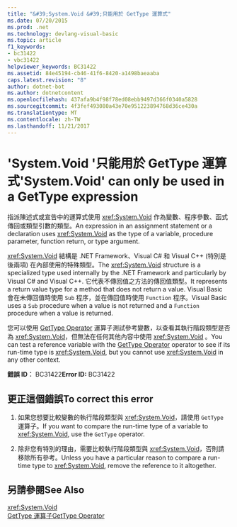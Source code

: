 ```yaml
---
title: "&#39;System.Void &#39;只能用於 GetType 運算式"
ms.date: 07/20/2015
ms.prod: .net
ms.technology: devlang-visual-basic
ms.topic: article
f1_keywords:
- bc31422
- vbc31422
helpviewer_keywords: BC31422
ms.assetid: 84e45194-cb46-41f6-8420-a1498baeaaba
caps.latest.revision: "8"
author: dotnet-bot
ms.author: dotnetcontent
ms.openlocfilehash: 437afa9b4f98f78ed08ebb9497d366f0340a5828
ms.sourcegitcommit: 4f3fef493080a43e70e951223894768d36ce430a
ms.translationtype: MT
ms.contentlocale: zh-TW
ms.lasthandoff: 11/21/2017
---
```

# <a name="39systemvoid39-can-only-be-used-in-a-gettype-expression"></a><span data-ttu-id="383a7-102">&#39;System.Void &#39;只能用於 GetType 運算式</span><span class="sxs-lookup"><span data-stu-id="383a7-102">&#39;System.Void&#39; can only be used in a GetType expression</span></span>
<span data-ttu-id="383a7-103">指派陳述式或宣告中的運算式使用 <xref:System.Void> 作為變數、程序參數、函式傳回或類型引數的類型。</span><span class="sxs-lookup"><span data-stu-id="383a7-103">An expression in an assignment statement or a declaration uses <xref:System.Void> as the type of a variable, procedure parameter, function return, or type argument.</span></span>  
  
 <span data-ttu-id="383a7-104"><xref:System.Void> 結構是 .NET Framework、Visual C# 和 Visual C++ (特別是後兩項) 在內部使用的特殊類型。</span><span class="sxs-lookup"><span data-stu-id="383a7-104">The <xref:System.Void> structure is a specialized type used internally by the .NET Framework and particularly by Visual C# and Visual C++.</span></span> <span data-ttu-id="383a7-105">它代表不傳回值之方法的傳回值類型。</span><span class="sxs-lookup"><span data-stu-id="383a7-105">It represents a return value type for a method that does not return a value.</span></span> <span data-ttu-id="383a7-106">Visual Basic 會在未傳回值時使用 `Sub` 程序，並在傳回值時使用 `Function` 程序。</span><span class="sxs-lookup"><span data-stu-id="383a7-106">Visual Basic uses a `Sub` procedure when a value is not returned and a `Function` procedure when a value is returned.</span></span>  
  
 <span data-ttu-id="383a7-107">您可以使用 [GetType Operator](../../visual-basic/language-reference/operators/gettype-operator.md) 運算子測試參考變數，以查看其執行階段類型是否為 <xref:System.Void>，但無法在任何其他內容中使用 <xref:System.Void> 。</span><span class="sxs-lookup"><span data-stu-id="383a7-107">You can test a reference variable with the [GetType Operator](../../visual-basic/language-reference/operators/gettype-operator.md) operator to see if its run-time type is <xref:System.Void>, but you cannot use <xref:System.Void> in any other context.</span></span>  
  
 <span data-ttu-id="383a7-108">**錯誤 ID︰** BC31422</span><span class="sxs-lookup"><span data-stu-id="383a7-108">**Error ID:** BC31422</span></span>  
  
## <a name="to-correct-this-error"></a><span data-ttu-id="383a7-109">更正這個錯誤</span><span class="sxs-lookup"><span data-stu-id="383a7-109">To correct this error</span></span>  
  
1.  <span data-ttu-id="383a7-110">如果您想要比較變數的執行階段類型與 <xref:System.Void>，請使用 `GetType` 運算子。</span><span class="sxs-lookup"><span data-stu-id="383a7-110">If you want to compare the run-time type of a variable to <xref:System.Void>, use the `GetType` operator.</span></span>  
  
2.  <span data-ttu-id="383a7-111">除非您有特別的理由，需要比較執行階段類型與 <xref:System.Void>，否則請移除所有參考。</span><span class="sxs-lookup"><span data-stu-id="383a7-111">Unless you have a particular reason to compare a run-time type to <xref:System.Void>, remove the reference to it altogether.</span></span>  
  
## <a name="see-also"></a><span data-ttu-id="383a7-112">另請參閱</span><span class="sxs-lookup"><span data-stu-id="383a7-112">See Also</span></span>  
 <xref:System.Void>  
 [<span data-ttu-id="383a7-113">GetType 運算子</span><span class="sxs-lookup"><span data-stu-id="383a7-113">GetType Operator</span></span>](../../visual-basic/language-reference/operators/gettype-operator.md)
